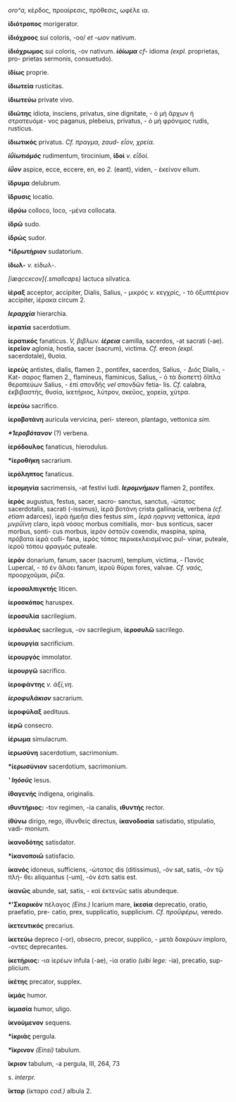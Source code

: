*oro\^a,* κέρδος, προαίρεσις, πρόθεσις, ωφέλε ια.

**ίδιότροπος** morigerator.

**ίδιόχροος** sui coloris, -oo/ *et -ωον* na­tivum.

**ίδιόχρωμος** sui coloris, -ov nativum. ***ίόίωμα** cf-* idioma
*(expl.* proprietas, pro- prietas sermonis, consuetudo).

**ίδίως** proprie.

**ίδιωτεία** rusticitas.

**ίδιωτεύω** private vivo.

**ίδιώτης** idiota, insciens, privatus, sine dignitate, - ὁ μἡ ἄρχων ἡ
στρατευόμε- νος paganus, plebeius, privatus, - ὁ μἡ φρόνιμος rudis,
rusticus.

**ίδιωτικός** privatus. *Cf. πραγμα, zaud- εΐον, χρεία.*

***ίΰίωτιόμός*** rudimentum, tirocinium, **ίδοί** *v. εΐδοί.*

***ίΰον*** aspice, ecce, eccere, en, eo *2.* (eant), viden, - ἐκεἰνον
ellum.

**ϊδρυμα** delubrum.

**ϊδρυσις** locatio.

**ίδρύω** colloco, loco, -μένα collocata.

**ίδρῶ** sudo.

**ίδρώς** sudor.

**\*ίδρωτἡριον** sudatorium.

**ίδωλ-** *v.* εἰδωλ-.

*[iæqccxcov]{.smallcaps}* lactuca silvatica.

**ίέραξ** acceptor, accipiter, Dialis, Salius, - μικρός *v.* κεγχρίς, -
τὸ ὀξυπτέριον accipiter, ἱέρακα circum 2.

***Ιεραρχία*** hierarchia.

**ίερατία** sacerdotium.

**ίερατικός** fanaticus. *V, βιβλων. **ίέρεια*** camilla, sacerdos, -at
sacrati (-ae). **ίερεῖον** aglonia, hostia, sacer (sacrum), victima.
*Cf.* ereon *(expl.* sacerdotale), θυσία.

**ίερεύς** antistes, dialis, flamen 2., pontifex, sacerdos, Salius, -
Διός Dialis, - Kat- σαρος flamen 2., flamineus, flaminicus, Salius, - ὁ
τὰ διοπεττ) ὅἴπλα θεραπεύων Salius, - ἐπὶ σπονδῆς *vel* σπονδῶν fetia-
lis. *Cf.* calabra, ἐκβιβαστής, θυσία, ἱκετήριος, λύτρον, σκεῦος,
χορεία, χύτρα.

**ίερεύω** sacrifico.

**ίεροβοτάνη** auricula vervicina, peri- stereon, plantago, vettonica
*sim.*

***\*1εροβότανον*** (?) verbena.

**ίερόδουλος** fanaticus, hierodulus.

**\*ίεροθἡκη** sacrarium.

**ίερόληπτος** fanaticus.

**ίερομηνία** sacrimensis, -at festivi ludi. ***Ιερομνήμων*** flamen 2,
pontifex.

**ίερός** augustus, festus, sacer, sacro- sanctus, sanctus, -ώτατος
sacerdotalis, sacrati (-issimus), ἱερὰ βοτάνη crista gallinacia, verbena
*(cf. etiam* adarces), ὶερὰ ἠμεἤα dies festus *sim., ΐερά ηορννη*
vettonica, *ἱερὰ μνρΰίνη* claro, ἱερὰ νόσος morbus comitialis, mor- bus
sonticus, sacer morbus, sonti- cus morbus, ἱερὸν ὀστοῦν coxendix,
maspina, spina, πρόβατα ἱερά colli- fana, ἱερὸς τόπος περικεκλεισμένος
pul- vinar, puteale, ἱεροῦ τόπου φραγμός puteale.

**ίερόν** donarium, fanum, sacer (sacrum), templum, victima, - Πανός
Lupercal, *- τό* έν ἄλσει fanum, ἱεροῦ θύραι fores, valvae. *Cf. ναός,*
προορχοῦμαι, ῥίζα.

**ίεροσαλπιγκτής** liticen.

**ίεροσκόπος** haruspex.

**ίεροσυλία** sacrilegium.

**ίερόσυλος** sacrilegus, -ov sacrilegium, **ίεροσυλῶ** sacrilego.

**ίερουργία** sacrificium.

**ίερουργός** immolator.

**ίερουργῶ** sacrifico.

**ίεροφάντης** *v. άξί,νη.*

***ίεροφυλάκιον*** sacrarium.

**ίεροφύλαξ** aedituus.

**ίερῶ** consecro.

**ίέρωμα** simulacrum.

**ίερωσύνη** sacerdotium, sacrimonium.

**\*ίερωσύνιον** sacerdotium, sacrimonium.

***' Ιηόοϋς*** Iesus.

**ίθαγενής** indigena, originalis.

**ιθυντήριος:** -tov regimen, -ia canalis, **ιθυντἡς** rector.

**ίθύνω** dirigo, rego, ἰθυνθείς directus, **ίκανοδοσία** satisdatio,
stipulatio, vadi- monium.

**ίκανοδότης** satisdator.

**\*ίκανοποιῶ** satisfacio.

**ίκανός** idoneus, sufficiens, -ώτατος dis (ditissimus), -όν sat,
satis, -ὸν τῷ πλή- θει aliquantus (-um), -όν ἐστι satis est.

**ίκανῶς** abunde, sat, satis, - καὶ ἐκτενῶς satis abundeque.

**\*'Σκαρικόν** πέλαγος *(Eins.)* Icarium mare, **ίκεσία** deprecatio,
oratio, praefatio, pre- catio, prex, supplicatio, supplicium. *Cf.
προΰφέρω,* veredo.

**ίκετευτικός** precarius.

**ίκετεύω** depreco (-or), obsecro, precor, supplico, - μετὰ δακρύων
imploro, -οντες deprecantes.

**ίκετἡριος:** -ια ἱερέων infula (-ae), -ία oratio *(uibi lege:* -ia),
precatio, sup- plicium.

**ίκέτης** precator, supplex.

**ίκμάς** humor.

**ίκμασία** humor, uligo.

**ίκνούμενον** sequens.

**\*ίκριάς** pergula.

**\*ϊκρινον** *(Einsi)* tabulum.

**ϊκριον** tabulum, -a pergula, III, 264, 73

s. *interpr.*

**ϊκταρ** (ἰκταρα *cod.)* albula 2.

